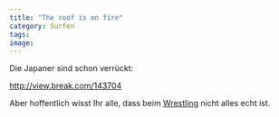 ```yaml
---
title: "The roof is on fire"
category: Surfen
tags: 
image: 
---
```


Die Japaner sind schon verrückt:  

  

<http://view.break.com/143704>  

  

Aber hoffentlich wisst Ihr alle, dass beim [Wrestling](http://de.wikipedia.org/wiki/Wrestling) nicht alles echt ist.